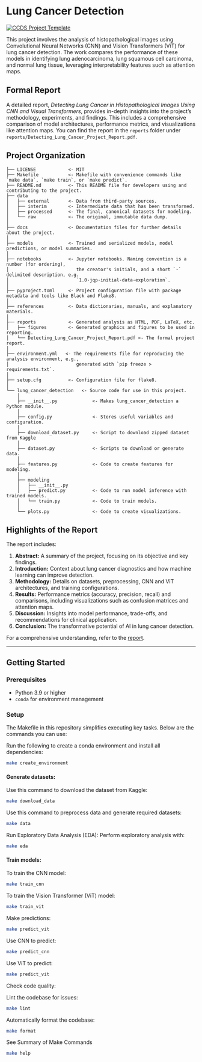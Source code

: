 # Lung Cancer Detection

[![CCDS Project Template](https://img.shields.io/badge/CCDS-Project%20template-328F97?logo=cookiecutter)](https://cookiecutter-data-science.drivendata.org/)

This project involves the analysis of histopathological images using Convolutional Neural Networks (CNN) and Vision Transformers (ViT) for lung cancer detection. The work compares the performance of these models in identifying lung adenocarcinoma, lung squamous cell carcinoma, and normal lung tissue, leveraging interpretability features such as attention maps.

## Formal Report

A detailed report, *Detecting Lung Cancer in Histopathological Images Using CNN and Visual Transformers*, provides in-depth insights into the project’s methodology, experiments, and findings. This includes a comprehensive comparison of model architectures, performance metrics, and visualizations like attention maps. You can find the report in the `reports` folder under `reports/Detecting_Lung_Cancer_Project_Report.pdf`.

## Project Organization

```plaintext
├── LICENSE            <- MIT
├── Makefile           <- Makefile with convenience commands like `make data`, `make train`, or `make predict`.
├── README.md          <- This README file for developers using and contributing to the project.
├── data
│   ├── external       <- Data from third-party sources.
│   ├── interim        <- Intermediate data that has been transformed.
│   ├── processed      <- The final, canonical datasets for modeling.
│   └── raw            <- The original, immutable data dump.
│
├── docs               <- Documentation files for further details about the project.
│
├── models             <- Trained and serialized models, model predictions, or model summaries.
│
├── notebooks          <- Jupyter notebooks. Naming convention is a number (for ordering),
│                         the creator's initials, and a short `-` delimited description, e.g.
│                         `1.0-jqp-initial-data-exploration`.
│
├── pyproject.toml     <- Project configuration file with package metadata and tools like Black and Flake8.
│
├── references         <- Data dictionaries, manuals, and explanatory materials.
│
├── reports            <- Generated analysis as HTML, PDF, LaTeX, etc.
│   ├── figures        <- Generated graphics and figures to be used in reporting.
│   └── Detecting_Lung_Cancer_Project_Report.pdf <- The formal project report.
│
├── environment.yml   <- The requirements file for reproducing the analysis environment, e.g.,
│                         generated with `pip freeze > requirements.txt`.
│
├── setup.cfg          <- Configuration file for flake8.
│
└── lung_cancer_detection   <- Source code for use in this project.
    │
    ├── __init__.py             <- Makes lung_cancer_detection a Python module.
    │
    ├── config.py               <- Stores useful variables and configuration.
    |
    ├── download_dataset.py     <- Script to download zipped dataset from Kaggle
    │
    ├── dataset.py              <- Scripts to download or generate data.
    │
    ├── features.py             <- Code to create features for modeling.
    │
    ├── modeling                
    │   ├── __init__.py 
    │   ├── predict.py          <- Code to run model inference with trained models.         
    │   └── train.py            <- Code to train models.
    │
    └── plots.py                <- Code to create visualizations.
```

## Highlights of the Report

The report includes:

1. **Abstract:** A summary of the project, focusing on its objective and key findings.
2. **Introduction:** Context about lung cancer diagnostics and how machine learning can improve detection.
3. **Methodology:** Details on datasets, preprocessing, CNN and ViT architectures, and training configurations.
4. **Results:** Performance metrics (accuracy, precision, recall) and comparisons, including visualizations such as confusion matrices and attention maps.
5. **Discussion:** Insights into model performance, trade-offs, and recommendations for clinical application.
6. **Conclusion:** The transformative potential of AI in lung cancer detection.

For a comprehensive understanding, refer to the [report](reports/Detecting_Lung_Cancer_Project_Report.pdf).

---

## Getting Started

### Prerequisites

- Python 3.9 or higher
- `conda` for environment management

### Setup

The Makefile in this repository simplifies executing key tasks. Below are the commands you can use:

Run the following to create a conda environment and install all dependencies:

```bash
make create_environment
```

#### Generate datasets: 
Use this command to download the dataset from Kaggle:
```bash
make download_data
```


Use this command to preprocess data and generate required datasets:
```bash
make data
```

Run Exploratory Data Analysis (EDA): Perform exploratory analysis with:

```bash
make eda
```

#### Train models:

To train the CNN model:
```bash
make train_cnn
```

To train the Vision Transformer (ViT) model:
```bash
make train_vit
```

Make predictions:
``` bash
make predict_vit
```

Use CNN to predict:
```bash
make predict_cnn
```

Use ViT to predict:
```bash
make predict_vit
```

Check code quality:

Lint the codebase for issues:
```bash
make lint
```

Automatically format the codebase:
```bash
make format
```

See Summary of Make Commands
```bash
make help
```

